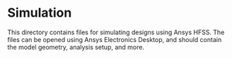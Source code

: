 # Simulation

This directory contains files for simulating designs using Ansys HFSS. The files can be opened using Ansys Electronics Desktop, and should contain the model geometry, analysis setup, and more.
